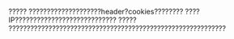 ?????
        ????????????????????header?cookies????????
        ????IP????????????????????????????
?????
        ????????????????????????????????????????????????????????????